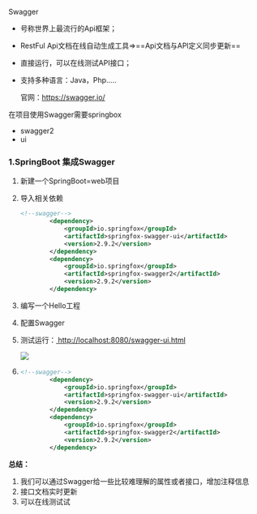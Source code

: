 Swagger



- 号称世界上最流行的Api框架；

- RestFul Api文档在线自动生成工具=>==Api文档与APl定义同步更新==

- 直接运行，可以在线测试API接口；

- 支持多种语言：Java，Php..…

  官网：https://swagger.io/

  

在项目使用Swagger需要springbox

- swagger2
- ui

### 1.SpringBoot 集成Swagger

1. 新建一个SpringBoot=web项目

2. 导入相关依赖

   ```xml
   <!--swagger-->
           <dependency>
               <groupId>io.springfox</groupId>
               <artifactId>springfox-swagger-ui</artifactId>
               <version>2.9.2</version>
           </dependency>
           <dependency>
               <groupId>io.springfox</groupId>
               <artifactId>springfox-swagger2</artifactId>
               <version>2.9.2</version>
           </dependency>
   ```

3. 编写一个Hello工程

4. 配置Swagger

5. 测试运行：[ http://localhost:8080/swagger-ui.html ](http://localhost:8080/swagger-ui.html)

   ![](E:\笔记\md文件\springboot\springboot-06-swagger\swagger页面.png)

6. ```xml
   <!--swagger-->
           <dependency>
               <groupId>io.springfox</groupId>
               <artifactId>springfox-swagger-ui</artifactId>
               <version>2.9.2</version>
           </dependency>
           <dependency>
               <groupId>io.springfox</groupId>
               <artifactId>springfox-swagger2</artifactId>
               <version>2.9.2</version>
           </dependency>
   ```

   

**总结：**

1. 我们可以通过Swagger给一些比较难理解的属性或者接口，增加注释信息
2. 接口文档实时更新
3. 可以在线测试试
